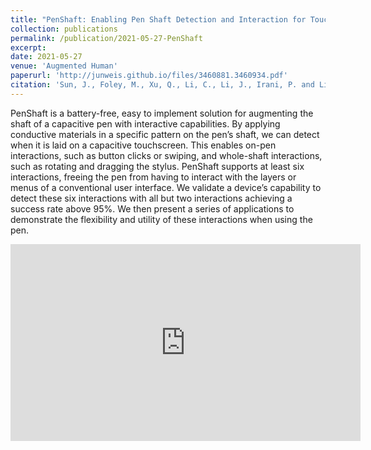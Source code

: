 ```yaml
---
title: "PenShaft: Enabling Pen Shaft Detection and Interaction for Touchscreens"
collection: publications
permalink: /publication/2021-05-27-PenShaft
excerpt:
date: 2021-05-27
venue: 'Augmented Human'
paperurl: 'http://junweis.github.io/files/3460881.3460934.pdf'
citation: 'Sun, J., Foley, M., Xu, Q., Li, C., Li, J., Irani, P. and Li, W., 2021, May. PenShaft: Enabling Pen Shaft Detection and Interaction for Touchscreens. In 12th Augmented Human International Conference (pp. 1-9).'
---
```

PenShaft is a battery-free, easy to implement solution for augmenting the shaft of a capacitive pen with interactive capabilities. By applying conductive materials in a specific pattern on the pen’s shaft, we can detect when it is laid on a capacitive touchscreen. This enables on-pen interactions, such as button clicks or swiping, and whole-shaft interactions, such as rotating and dragging the stylus. PenShaft supports at least six interactions, freeing the pen from having to interact with the layers or menus of a conventional user interface. We validate a device’s capability to detect these six interactions with all but two interactions achieving a success rate above 95%. We then present a series of applications to demonstrate the flexibility and utility of these interactions when using the pen.

<iframe width="560" height="315" src="https://www.youtube.com/embed/uxP7cHiBeXY" title="YouTube video player" frameborder="0" allow="accelerometer; autoplay; clipboard-write; encrypted-media; gyroscope; picture-in-picture" allowfullscreen></iframe>
